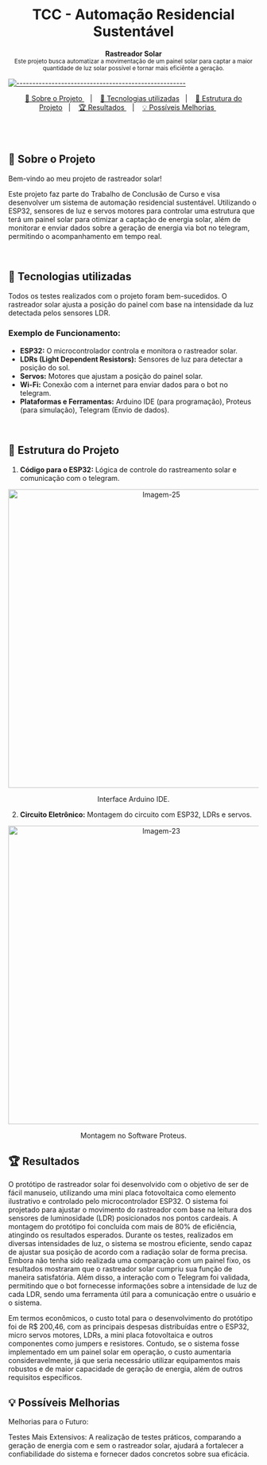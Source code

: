 <h1 align="center"> TCC - Automação Residencial Sustentável </h1>

<a id="Sumário"></a>

<p align="center">
  <b> Rastreador Solar </b></br>
  <sub> Este projeto busca automatizar a movimentação de um painel solar para captar a maior quantidade de luz solar possível e tornar mais eficiênte a geração.
  <sub>
</p>

[![-----------------------------------------------------](https://raw.githubusercontent.com/andreasbm/readme/master/assets/lines/colored.png)](#table-of-contents)

<p align="center">
  <a href="#Sobre o Projeto"> 🧩 Sobre o Projeto </a>&nbsp;&nbsp;&nbsp;|&nbsp;&nbsp;&nbsp;
  <a href="#Tecnologias utilizadas"> 🚀 Tecnologias utilizadas</a>&nbsp;&nbsp;&nbsp;|&nbsp;&nbsp;&nbsp;
  <a href="#Estrutura do Projeto"> 🧪 Estrutura do Projeto</a>&nbsp;&nbsp;&nbsp;|&nbsp;&nbsp;&nbsp;
  <a href="#Resultados"> 🏆 Resultados </a>&nbsp;&nbsp;&nbsp;|&nbsp;&nbsp;&nbsp;
  <a href="#Possíveis Melhorias"> 💡 Possíveis Melhorias </a>&nbsp;&nbsp;&nbsp;&nbsp;&nbsp;&nbsp;
</p>

<br/>

<br/>

<a id="Sobre o Projeto"></a>
## 🧩 Sobre o Projeto 

Bem-vindo ao meu projeto de rastreador solar! 

Este projeto faz parte do Trabalho de Conclusão de Curso e visa desenvolver um sistema de automação residencial sustentável. Utilizando o ESP32, sensores de luz e servos motores para controlar uma estrutura que terá um painel solar para otimizar a captação de energia solar, além de monitorar e enviar dados sobre a geração de energia via bot no telegram, permitindo o acompanhamento em tempo real.

<br/>

<a id="Tecnologias utilizadas"></a>
## 🚀 Tecnologias utilizadas 

Todos os testes realizados com o projeto foram bem-sucedidos. O rastreador solar ajusta a posição do painel com base na intensidade da luz detectada pelos sensores LDR.

### Exemplo de Funcionamento:

- **ESP32:** O microcontrolador controla e monitora o rastreador solar.
- **LDRs (Light Dependent Resistors):** Sensores de luz para detectar a posição do sol.
- **Servos:** Motores que ajustam a posição do painel solar.
- **Wi-Fi:** Conexão com a internet para enviar dados para o bot no telegram.
- **Plataformas e Ferramentas:** Arduino IDE (para programação), Proteus (para simulação), Telegram (Envio de dados).

<br/>

<a id="Estrutura do Projeto"></a>
## 🧪 Estrutura do Projeto

1. **Código para o ESP32:** Lógica de controle do rastreamento solar e comunicação com o telegram.

<p align="center">
  <a href="https://ibb.co/KjMHSfc">
    <img src="https://i.ibb.co/6R35LTc/Imagem-25.jpg" alt="Imagem-25" style="width: 600px; height: auto;">
  </a>
  <p align="center">Interface Arduino IDE.</figcaption>
</figure>

2. **Circuito Eletrônico:** Montagem do circuito com ESP32, LDRs e servos.

<p align="center">
  <a href="https://ibb.co/2Pz6N1b">
    <img src="https://i.ibb.co/nfX0CNW/Imagem-23.jpg" alt="Imagem-23" style="width: 600px; height: auto;">
  </a>
</p>
<p align="center">Montagem no Software Proteus.</p>
   
<a id="Resultados"></a>
## 🏆 Resultados

O protótipo de rastreador solar foi desenvolvido com o objetivo de ser de fácil manuseio, utilizando uma mini placa fotovoltaica como elemento ilustrativo e controlado pelo microcontrolador ESP32. O sistema foi projetado para ajustar o movimento do rastreador com base na leitura dos sensores de luminosidade (LDR) posicionados nos pontos cardeais. A montagem do protótipo foi concluída com mais de 80% de eficiência, atingindo os resultados esperados. Durante os testes, realizados em diversas intensidades de luz, o sistema se mostrou eficiente, sendo capaz de ajustar sua posição de acordo com a radiação solar de forma precisa. Embora não tenha sido realizada uma comparação com um painel fixo, os resultados mostraram que o rastreador solar cumpriu sua função de maneira satisfatória. Além disso, a interação com o Telegram foi validada, permitindo que o bot fornecesse informações sobre a intensidade de luz de cada LDR, sendo uma ferramenta útil para a comunicação entre o usuário e o sistema.

Em termos econômicos, o custo total para o desenvolvimento do protótipo foi de R$ 200,46, com as principais despesas distribuídas entre o ESP32, micro servos motores, LDRs, a mini placa fotovoltaica e outros componentes como jumpers e resistores. Contudo, se o sistema fosse implementado em um painel solar em operação, o custo aumentaria consideravelmente, já que seria necessário utilizar equipamentos mais robustos e de maior capacidade de geração de energia, além de outros requisitos específicos.

<a id="Possíveis Melhorias"></a>
## 💡 Possíveis Melhorias

Melhorias para o Futuro:

Testes Mais Extensivos: A realização de testes práticos, comparando a geração de energia com e sem o rastreador solar, ajudará a fortalecer a confiabilidade do sistema e fornecer dados concretos sobre sua eficácia.


